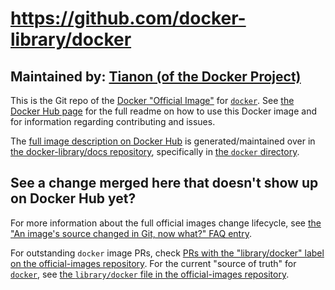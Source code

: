 # https://github.com/docker-library/docker

## Maintained by: [Tianon (of the Docker Project)](https://github.com/docker-library/docker)

This is the Git repo of the [Docker "Official Image"](https://github.com/docker-library/official-images#what-are-official-images) for [`docker`](https://hub.docker.com/_/docker/). See [the Docker Hub page](https://hub.docker.com/_/docker/) for the full readme on how to use this Docker image and for information regarding contributing and issues.

The [full image description on Docker Hub](https://hub.docker.com/_/docker/) is generated/maintained over in [the docker-library/docs repository](https://github.com/docker-library/docs), specifically in [the `docker` directory](https://github.com/docker-library/docs/tree/master/docker).

## See a change merged here that doesn't show up on Docker Hub yet?

For more information about the full official images change lifecycle, see [the "An image's source changed in Git, now what?" FAQ entry](https://github.com/docker-library/faq#an-images-source-changed-in-git-now-what).

For outstanding `docker` image PRs, check [PRs with the "library/docker" label on the official-images repository](https://github.com/docker-library/official-images/labels/library%2Fdocker). For the current "source of truth" for [`docker`](https://hub.docker.com/_/docker/), see [the `library/docker` file in the official-images repository](https://github.com/docker-library/official-images/blob/master/library/docker).

<!-- THIS FILE IS GENERATED BY https://github.com/docker-library/docs/blob/master/generate-repo-stub-readme.sh -->

